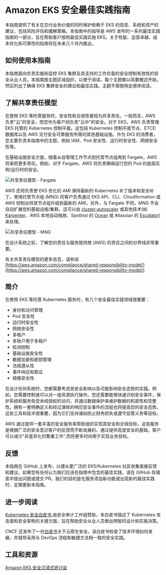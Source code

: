 # Amazon EKS 安全最佳实践指南

本指南提供了有关在交付业务价值的同时保护依赖于 EKS 的信息、系统和资产的建议，包括风险评估和缓解策略。本指南中的指导是 AWS 发布的一系列最佳实践指南的一部分，旨在帮助客户按照最佳实践实施 EKS。关于性能、运营卓越、成本优化和可靠性的指南将在未来几个月内推出。

## 如何使用本指南

本指南面向负责实施和监控 EKS 集群及其支持的工作负载的安全控制有效性的安全从业人员。本指南按主题区域组织，以便于阅读。每个主题都以简要概述开始，然后列出了确保 EKS 集群安全的建议和最佳实践。主题不需按特定顺序阅读。

## 了解共享责任模型

在使用 EKS 等托管服务时，安全性和合规性被视为共享责任。一般而言，AWS 负责"云"的安全，而您作为客户则负责"云中"的安全。对于 EKS，AWS 负责管理 EKS 托管的 Kubernetes 控制平面。这包括 Kubernetes 控制平面节点、ETCD 数据库以及 AWS 交付安全可靠服务所需的其他基础设施。作为 EKS 的消费者，您主要负责本指南中的主题，例如 IAM、Pod 安全性、运行时安全性、网络安全性等。

在基础设施安全方面，随着从自管理工作节点到托管节点组再到 Fargate，AWS 将承担更多责任。例如，对于 Fargate，AWS 将负责确保运行您的 Pod 的底层实例/运行时的安全。

![共享责任模型 - Fargate](images/SRM-EKS.jpg)

AWS 还将负责使 EKS 优化的 AMI 保持最新的 Kubernetes 补丁版本和安全补丁。使用托管节点组 (MNG) 的客户负责通过 EKS API、CLI、Cloudformation 或 AWS 控制台将其节点组升级到最新的 AMI。另外，与 Fargate 不同，MNG 不会自动扩展您的基础设施/集群。这可以由 [cluster-autoscaler](https://github.com/kubernetes/autoscaler/blob/master/cluster-autoscaler/cloudprovider/aws/README.md) 或其他技术(如 [Karpenter](https://karpenter.sh/)、AWS 本地自动缩放、SpotInst 的 [Ocean](https://spot.io/solutions/kubernetes-2/) 或 Atlassian 的 [Escalator](https://github.com/atlassian/escalator)) 来处理。

![共享责任模型 - MNG](./images/SRM-MNG.jpg)

在设计系统之前，了解您的责任与服务提供商 (AWS) 的责任之间的分界线非常重要。

有关共享责任模型的更多信息，请参阅 [https://aws.amazon.com/compliance/shared-responsibility-model/](https://aws.amazon.com/compliance/shared-responsibility-model/)

## 简介

在使用 EKS 等托管 Kubernetes 服务时，有几个安全最佳实践领域很重要：

- 身份和访问管理
- Pod 安全性
- 运行时安全性
- 网络安全性
- 多租户
- 多账户用于多租户
- 检测控制
- 基础设施安全性
- 数据加密和密钥管理
- 法规遵从性
- 事件响应和取证
- 镜像安全性

在设计任何系统时，您都需要考虑其安全影响以及可能影响安全态势的实践。例如，您需要控制谁可以对一组资源执行操作。您还需要能够快速识别安全事件，保护系统和服务免受未经授权的访问，并通过数据保护来维护数据的机密性和完整性。拥有一套明确定义和经过演练的响应安全事件的流程也将提高您的安全态势。这些工具和技术很重要，因为它们支持诸如防止财务损失或遵守监管义务等目标。

AWS 通过提供一套丰富的安全服务来帮助组织实现其安全和合规目标，这些服务是根据广泛的安全意识客户的反馈而不断发展的。通过提供高度安全的基础，客户可以减少"非差异化的繁重工作",而将更多时间用于实现业务目标。

## 反馈

本指南在 GitHub 上发布，以便从更广泛的 EKS/Kubernetes 社区收集直接反馈和建议。如果您有任何认为我们应该在指南中包含的最佳实践，请在 GitHub 存储库中提出问题或提交 PR。我们的目的是在服务添加新功能或出现新的最佳实践时，定期更新本指南。

## 进一步阅读

[Kubernetes 安全白皮书](https://github.com/kubernetes/sig-security/blob/main/sig-security-external-audit/security-audit-2019/findings/Kubernetes%20White%20Paper.pdf),由安全审计工作组赞助，本白皮书描述了 Kubernetes 攻击面和安全架构的关键方面，旨在帮助安全从业人员做出明智的设计和实施决策。

CNCF 还发布了一份[白皮书](https://github.com/cncf/tag-security/blob/efb183dc4f19a1bf82f967586c9dfcb556d87534/security-whitepaper/v2/CNCF_cloud-native-security-whitepaper-May2022-v2.pdf)关于云原生安全。该白皮书检查了技术环境如何发展，并倡导采用与 DevOps 流程和敏捷方法相一致的安全实践。

## 工具和资源

[Amazon EKS 安全沉浸式研讨会](https://catalog.workshops.aws/eks-security-immersionday/en-US)